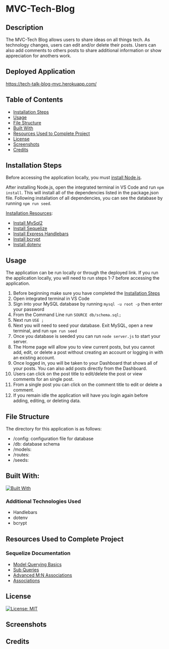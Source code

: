 # MVC-Tech-Blog

## Description
The MVC-Tech Blog allows users to share ideas on all things tech.  As technology changes, users can edit and/or delete their posts.  Users can also add comments to others posts to share additional information or show appreciation for anothers work.

## Deployed Application
https://tech-talk-blog-mvc.herokuapp.com/

## Table of Contents
- [Installation Steps](#installation-steps)
- [Usage](#usage)
- [File Structure](#file-structure)
- [Built With](#built-with)
- [Resources Used to Complete Project](#resources-used-to-complete-project)
- [License](#license)
- [Screenshots](#screenshots)
- [Credits](#credits)

## Installation Steps
Before accessing the application locally, you must [install Node.js](https://nodejs.org/en/).

After installing Node.js, open the integrated terminal in VS Code and run `npm install`.  This will install all of the dependencies listed in the package.json file.  Following installation of all dependencies, you can see the database by running `npm run seed`.  

<u>Installation Resources</u>:
- [Install MySql2](https://www.npmjs.com/package/mysql2#installation)
- [Install Sequelize](https://sequelize.org/docs/v6/getting-started/)
- [Install Express Handlebars](https://www.npmjs.com/package/express-handlebars)
- [Install bcrypt](https://www.npmjs.com/package/bcrypt)
- [Install dotenv](https://www.npmjs.com/package/dotenv)

## Usage

The application can be run locally or through the deployed link.  If you run the application locally, you will need to run steps 1-7 before accessing the application.

1. Before beginning make sure you have completed the [Installation Steps](#installation-steps)
2. Open integrated terminal in VS Code
3. Sign into your MySQL database by running `mysql -u root -p` then enter your password
4. From the Command Line run `SOURCE db/schema.sql;` 
5. Next run `USE ;`
6. Next you will need to seed your database.  Exit MySQL, open a new terminal, and run `npm run seed`
7. Once you database is seeded you can run `node server.js` to start your server.
8. The Home page will allow you to view current posts, but you cannot add, edit, or delete a post without creating an account or logging in with an existing account.
9. Once logged in, you will be taken to your Dashboard that shows all of your posts.  You can also add posts directly from the Dashboard.
10. Users can click on the post title to edit/delete the post or view comments for an single post.
11. From a single post you can click on the comment title to edit or delete a comment.
12. If you remain idle the application will have you login again before adding, editing, or deleting data.

## File Structure
The directory for this application is as follows:
- /config: configuration file for database
- /db: database schema
- /models: 
- /routes: 
- /seeds: 

## Built With:
[![Built With](https://skillicons.dev/icons?i=vscode,js,css,nodejs,bootstrap,express,heroku,mysql,sequelize&theme=dark)](https://skillicons.dev)

### Additional Technologies Used
 - Handlebars
 - dotenv
 - bcrypt

## Resources Used to Complete Project
### Sequelize Documentation
 - [Model Querying Basics](https://sequelize.org/docs/v6/core-concepts/model-querying-basics/)
 - [Sub Queries](https://sequelize.org/docs/v7/core-concepts/validations-and-constraints/#note-about-allownull-implementation)
 - [Advanced M:N Associations](https://sequelize.org/docs/v6/advanced-association-concepts/advanced-many-to-many/#through-tables-versus-normal-tables-and-the-super-many-to-many-association)
 - [Associations](https://sequelize.org/docs/v6/core-concepts/assocs/)

## License
[![License: MIT](https://img.shields.io/badge/License-MIT-yellow.svg)](https://opensource.org/licenses/MIT)

## Screenshots

## Credits


